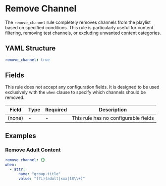 # Remove Channel

The `remove_channel` rule completely removes channels from the playlist based on specified conditions. This rule is
particularly useful for content filtering, removing test channels, or excluding unwanted content categories.

## YAML Structure

```yaml
remove_channel: true
```

## Fields

This rule does not accept any configuration fields. It is designed to be used exclusively with the `when` clause to
specify which channels should be removed.

| Field  | Type | Required | Description                          |
|--------|------|----------|--------------------------------------|
| (none) | -    | -        | This rule has no configurable fields |

## Examples

### Remove Adult Content

```yaml
remove_channel: {}
when:
  - attr:
      name: "group-title"
      value: "(?i)(adult|xxx|18\\+)"
```